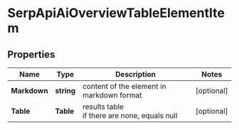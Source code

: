 # SerpApiAiOverviewTableElementItem


## Properties

| Name | Type | Description | Notes |
|------------ | ------------- | ------------- | -------------|
**Markdown** | **string** | content of the element in markdown format |[optional]|
**Table** | **Table** | results table<br>if there are none, equals null |[optional]|